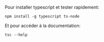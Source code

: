 Pour installer typescript et tester rapidement:

``npm install -g typescript ts-node``

Et pour accéder à la documentation:

``tsc --help``
